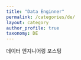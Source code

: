 ```yaml
---
title: "Data Enginner"
permalink: /categories/de/
layout: category
author_profile: true
taxonomy: DE
---
```


데이터 엔지니어링 포스팅